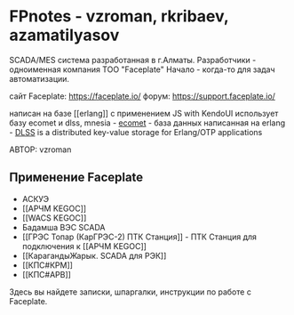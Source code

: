 # FPnotes - vzroman, rkribaev, azamatilyasov

SCADA/MES система разработанная в г.Алматы. 
Разработчики - одноименная компания ТОО "Faceplate"
Начало - когда-то для задач автоматизации.

сайт Faceplate: https://faceplate.io/ 
форум: https://support.faceplate.io/ 

написан на базе [[erlang]] с применением JS with KendoUI
использует базу ecomet и dlss, mnesia
	- [ecomet](https://github.com/vzroman/ecomet) - база данных написанная на erlang
	- [DLSS](https://github.com/vzroman/dlss) is a distributed key-value storage for Erlang/OTP applications

АВТОР: vzroman

## Применение Faceplate
- АСКУЭ 
- [[АРЧМ KEGOC]]
- [[WACS KEGOC]] 
- Бадамша ВЭС SCADA
- [[ГРЭС Топар (КарГРЭС-2) ПТК Станция]] - ПТК Станция для подключения к [[АРЧМ KEGOC]]
- [[КарагандыЖарык. SCADA для РЭК]] 
- [[КПС#КРМ]]
- [[КПС#АРВ]]

Здесь вы найдете записки, шпаргалки, инструкции по работе с Faceplate.


